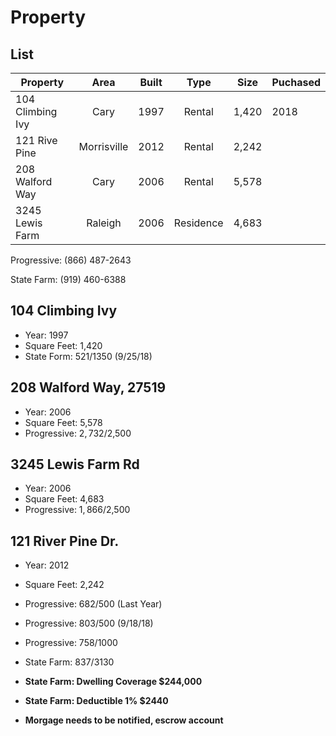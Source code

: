 # Property

## List

| Property          | Area      | Built | Type       | Size  | Puchased |
| ----------------- | :-------: | :---: | :--------: | ----- | -------- |
| 104 Climbing Ivy  | Cary      | 1997  | Rental     | 1,420 | 2018     |
| 121 Rive Pine     |Morrisville| 2012  | Rental     | 2,242 | |
| 208 Walford Way   | Cary   | 2006 | Rental     | 5,578 | |
| 3245 Lewis Farm | Raleigh | 2006 | Residence  | 4,683 | |

Progressive: (866) 487-2643

State Farm: (919) 460-6388

## 104 Climbing Ivy

- Year: 1997
- Square Feet: 1,420
- State Form: $521/$1350 (9/25/18) 

## 208 Walford Way, 27519

- Year: 2006
- Square Feet: 5,578
- Progressive: $2,732/$2,500

## 3245 Lewis Farm Rd

- Year: 2006
- Square Feet: 4,683
- Progressive: $1,866/$2,500

## 121 River Pine Dr.

- Year: 2012

- Square Feet: 2,242

- Progressive: $682/$500 (Last Year)

- Progressive: $803/$500 (9/18/18) 

- Progressive: $758/$1000 

- State Farm: $837/$3130

- **State Farm: Dwelling Coverage $244,000**

- **State Farm: Deductible 1% $2440**

- **Morgage needs to be notified, escrow account**



